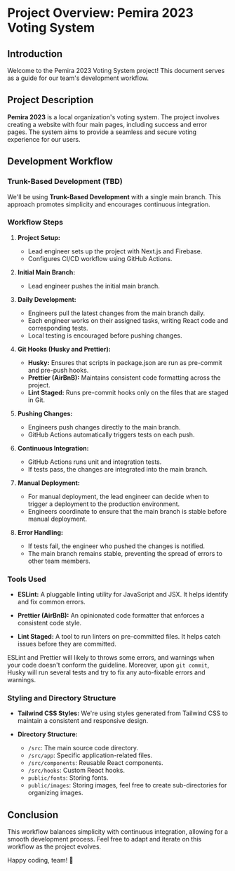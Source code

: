 # Project Overview: Pemira 2023 Voting System

## Introduction

Welcome to the Pemira 2023 Voting System project! This document serves as a guide for our team's development workflow.

## Project Description

**Pemira 2023** is a local organization's voting system. The project involves creating a website with four main pages, including success and error pages. The system aims to provide a seamless and secure voting experience for our users.

## Development Workflow

### Trunk-Based Development (TBD)

We'll be using **Trunk-Based Development** with a single main branch. This approach promotes simplicity and encourages continuous integration.

### Workflow Steps

1. **Project Setup:**
   - Lead engineer sets up the project with Next.js and Firebase.
   - Configures CI/CD workflow using GitHub Actions.

2. **Initial Main Branch:**
   - Lead engineer pushes the initial main branch.

3. **Daily Development:**
   - Engineers pull the latest changes from the main branch daily.
   - Each engineer works on their assigned tasks, writing React code and corresponding tests.
   - Local testing is encouraged before pushing changes.

4. **Git Hooks (Husky and Prettier):**
   - **Husky:** Ensures that scripts in package.json are run as pre-commit and pre-push hooks.
   - **Prettier (AirBnB):** Maintains consistent code formatting across the project.
   - **Lint Staged:** Runs pre-commit hooks only on the files that are staged in Git.

5. **Pushing Changes:**
   - Engineers push changes directly to the main branch.
   - GitHub Actions automatically triggers tests on each push.

6. **Continuous Integration:**
   - GitHub Actions runs unit and integration tests.
   - If tests pass, the changes are integrated into the main branch.

7. **Manual Deployment:**
   - For manual deployment, the lead engineer can decide when to trigger a deployment to the production environment.
   - Engineers coordinate to ensure that the main branch is stable before manual deployment.

8. **Error Handling:**
   - If tests fail, the engineer who pushed the changes is notified.
   - The main branch remains stable, preventing the spread of errors to other team members.

### Tools Used

- **ESLint:** A pluggable linting utility for JavaScript and JSX. It helps identify and fix common errors.
  
- **Prettier (AirBnB):** An opinionated code formatter that enforces a consistent code style.

- **Lint Staged:** A tool to run linters on pre-committed files. It helps catch issues before they are committed.

ESLint and Prettier will likely to throws some errors, and warnings when your code doesn't conform the guideline. Moreover, upon `git commit`, Husky will run several tests and try to fix any auto-fixable errors and warnings.

### Styling and Directory Structure

- **Tailwind CSS Styles:** We're using styles generated from Tailwind CSS to maintain a consistent and responsive design.

- **Directory Structure:**
  - `/src`: The main source code directory.
  - `/src/app`: Specific application-related files.
  - `/src/components`: Reusable React components.
  - `/src/hooks`: Custom React hooks.
  - `public/fonts`: Storing fonts.
  - `public/images`: Storing images, feel free to create sub-directories for organizing images.

## Conclusion

This workflow balances simplicity with continuous integration, allowing for a smooth development process. Feel free to adapt and iterate on this workflow as the project evolves.

Happy coding, team! 🚀
